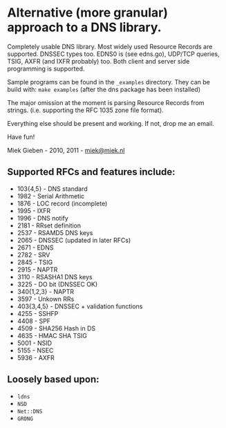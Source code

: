 # Alternative (more granular) approach to a DNS library.

Completely usable DNS library. Most widely used Resource Records are
supported. DNSSEC types too.
EDNS0 is (see edns.go), UDP/TCP queries, TSIG, AXFR (and IXFR probably)
too. Both client and server side programming is supported.

Sample programs can be found in the `_examples` directory. They can 
be build with: `make examples` (after the dns package has been installed)

The major omission at the moment is parsing Resource Records from
strings. (i.e. supporting the RFC 1035 zone file format).

Everything else should be present and working. If not, drop me an email.

Have fun!

Miek Gieben  -  2010, 2011 - miek@miek.nl

## Supported RFCs and features include:

* 103{4,5}  - DNS standard
* 1982 - Serial Arithmetic
* 1876 - LOC record (incomplete)
* 1995 - IXFR
* 1996 - DNS notify
* 2181 - RRset definition
* 2537 - RSAMD5 DNS keys
* 2065 - DNSSEC (updated in later RFCs)
* 2671 - EDNS
* 2782 - SRV
* 2845 - TSIG
* 2915 - NAPTR
* 3110 - RSASHA1 DNS keys
* 3225 - DO bit (DNSSEC OK)
* 340{1,2,3} - NAPTR
* 3597 - Unkown RRs
* 403{3,4,5} - DNSSEC + validation functions
* 4255 - SSHFP
* 4408 - SPF
* 4509 - SHA256 Hash in DS
* 4635 - HMAC SHA TSIG
* 5001 - NSID 
* 5155 - NSEC
* 5936 - AXFR

## Loosely based upon:

* `ldns`
* `NSD`
* `Net::DNS`
* `GRONG`
